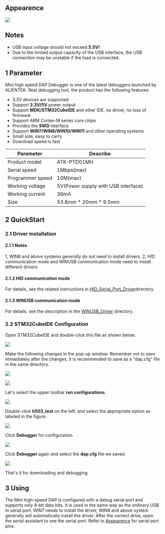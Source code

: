 ## Appearence

![](./figures/Mini_HSDAP.png)

## Notes <a name="top"></a>

+ USB input voltage should not exceed **5.5V!**
+ Due to the limited output capacity of the USB interface, the USB connection may be unstable if the load is connected.

## 1 Parameter
Mini high speed DAP Debugger is one of the latest debuggers launched by ALIENTEK.
Real debugging tool, the product has the following features:
+ 3.3V devices are supported
+ Support **3.3V/5V** power output
+ Support **MDK/STM32CubeIDE** and other IDE, no driver, no loss of firmware
+ Support ARM Cortex-M series core chips
+ Provides the **SWD** interface
+ Support **WIN7/WIN8/WIN10/WIN11** and other operating systems
+ Small size, easy to carry
+ Download speed is fast

| Parameter                  | Describe                           |
| -------------------------- | ---------------------------------- |        
| Product model              | ATK-PTD01MH                        |
| Serial speed               | 1Mbps(max)                         |
| Programmer speed           | 10M(max)                           |
| Working voltage            | 5V(Power supply with USB interface)|
| Working current            | 38mA                               |
| Size                       | 53.8mm * 20mm * 9.5mm              |

## 2 QuickStart

### 2.1 Driver installation

#### 2.1.1 Notes
1, WIN8 and above systems generally do not need to install drivers.
2, HID communication mode and WINUSB communication mode need to install different drivers

#### 2.1.2 HID communication mode
For details, see the related instructions in [HID_Serial_Port_Driver](./HID_serial_port_driver/HID_serial_port_driver_installation_tutorial.md)directory.

#### 2.1.3 WINUSB communication mode
For details, see the description in the [WINUSB_Driver](./WINUSB_driver/WINUSB_DAP_driver_installation_tutorial.md) directory.

### 2.2 STM32CubeIDE Configuration
Open STM32CubeIDE and double-click this file as shown below.

![](./figures/h503_cfg.png)

Make the following changes in the pop-up window. Remember not to save immediately after the changes, it is recommended to save as a "dap.cfg" file in the same directory.

![](./figures/dap.png)

![](./figures/file.png)

Let's select the upper toolbar **run configurations**.

![](./figures/run.png)

Double-click **h503_test** on the left, and select the appropriate option as labeled in the figure.

![](./figures/32.png)

Click **Debugger** for configuration.

![](./figures/33.png)

Click **Debugger** again and select the **dap.cfg** file we saved.

![](./figures/37.png)

That's it for downloading and debugging.

## 3 Using
The Mini high-speed DAP is configured with a debug serial port and supports only 8-bit data bits. It is used in the same way as the ordinary USB to serial port.
WIN7 needs to install the driver, WIN8 and above system generally will automatically install the driver.
After the correct drive, open the serial assistant to see the serial port. Refer to [Appearence](#appearence) for serial port pins.




